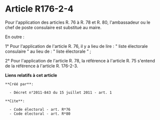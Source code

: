 # Article R176-2-4

Pour l'application des articles R. 76 à R. 78 et R. 80, l'ambassadeur ou le chef de poste consulaire est substitué au maire. 

En outre : 

1° Pour l'application de l'article R. 76, il y a lieu de lire : " liste électorale consulaire ” au lieu de : " liste
électorale ” ; 

2° Pour l'application de l'article R. 78, la référence à l'article R. 75 s'entend de la référence à l'article R. 176-2-3.

**Liens relatifs à cet article**

	**Créé par**:

	  - Décret n°2011-843 du 15 juillet 2011 - art. 1

	**Cite**:

	  - Code électoral - art. R*76
	  - Code électoral - art. R*80
